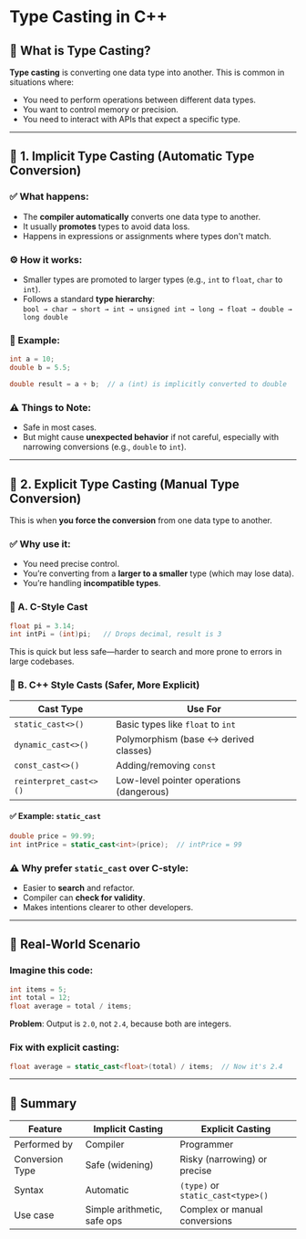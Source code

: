 
# Type Casting in C++

## 🔷 What is Type Casting?
**Type casting** is converting one data type into another. This is common in situations where:
- You need to perform operations between different data types.
- You want to control memory or precision.
- You need to interact with APIs that expect a specific type.

---

## 🔹 1. Implicit Type Casting (Automatic Type Conversion)

### ✅ What happens:
- The **compiler automatically** converts one data type to another.
- It usually **promotes** types to avoid data loss.
- Happens in expressions or assignments where types don't match.

### ⚙️ How it works:
- Smaller types are promoted to larger types (e.g., `int` to `float`, `char` to `int`).
- Follows a standard **type hierarchy**:  
  `bool → char → short → int → unsigned int → long → float → double → long double`

### 📌 Example:
```cpp
int a = 10;
double b = 5.5;

double result = a + b;  // a (int) is implicitly converted to double
```

### ⚠️ Things to Note:
- Safe in most cases.
- But might cause **unexpected behavior** if not careful, especially with narrowing conversions (e.g., `double` to `int`).

---

## 🔹 2. Explicit Type Casting (Manual Type Conversion)

This is when **you force the conversion** from one data type to another.

### ✅ Why use it:
- You need precise control.
- You’re converting from a **larger to a smaller** type (which may lose data).
- You’re handling **incompatible types**.

### 🔸 A. C-Style Cast
```cpp
float pi = 3.14;
int intPi = (int)pi;   // Drops decimal, result is 3
```

This is quick but less safe—harder to search and more prone to errors in large codebases.

### 🔸 B. C++ Style Casts (Safer, More Explicit)

| Cast Type              | Use For                               |
|------------------------|----------------------------------------|
| `static_cast<>()`      | Basic types like `float` to `int`      |
| `dynamic_cast<>()`     | Polymorphism (base ↔ derived classes)  |
| `const_cast<>()`       | Adding/removing `const`                |
| `reinterpret_cast<>()` | Low-level pointer operations (dangerous) |

#### ✅ Example: `static_cast`
```cpp
double price = 99.99;
int intPrice = static_cast<int>(price);  // intPrice = 99
```

### ⚠️ Why prefer `static_cast` over C-style:
- Easier to **search** and refactor.
- Compiler can **check for validity**.
- Makes intentions clearer to other developers.

---

## 🧠 Real-World Scenario

### Imagine this code:
```cpp
int items = 5;
int total = 12;
float average = total / items;
```
**Problem**: Output is `2.0`, not `2.4`, because both are integers.

### Fix with explicit casting:
```cpp
float average = static_cast<float>(total) / items;  // Now it's 2.4
```

---

## 📝 Summary

| Feature         | Implicit Casting           | Explicit Casting                  |
|-----------------|----------------------------|-----------------------------------|
| Performed by    | Compiler                   | Programmer                        |
| Conversion Type | Safe (widening)            | Risky (narrowing) or precise      |
| Syntax          | Automatic                  | `(type)` or `static_cast<type>()` |
| Use case        | Simple arithmetic, safe ops| Complex or manual conversions     |
